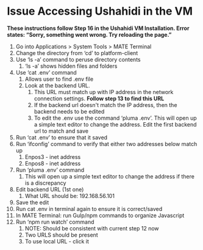 # Issue Accessing Ushahidi in the VM #

  **These instructions follow Step 16 in the Ushahidi VM Installation.
  Error states: “Sorry, something went wrong. Try reloading the page.”**

1. Go into Applications > System Tools > MATE Terminal 
1. Change the directory from ‘cd’ to platform-client
1. Use ‘ls -a’ command to peruse directory contents
    1. ‘ls -a’ shows hidden files and folders
1. Use ‘cat .env’ command
    1. Allows user to find .env file
    1. Look at the backend URL. 
        1. This URL must match up with IP address in the network connection settings. **Follow step 13 to find this URL**
        1. If the backend url doesn't match the IP address, then the backend needs to be edited
        1. To edit the .env use the command ‘pluma .env’. This will open up a simple text editor to change the address. Edit the first backend url to match and save
1. Run ‘cat .env’ to ensure that it saved
1. Run ‘ifconfig’ command to verify that either two addresses below match up
    1. Enpos3 - inet address
    1. Enpos8 - inet address
1. Run ‘pluma .env’ command
    1. This will open up a simple text editor to change the address if there is a discrepancy 
1. Edit backend URL (1st one) 
    1. What URL should be: 192.168.56.101
1. Save the edit
1. Run cat .env in terminal again to ensure it is correct/saved
1. In MATE Terminal:  run Gulp/npm commands to organize Javascript
1. Run ‘npm run watch’ command
    1. NOTE: Should be consistent with current step 12 now
    1. Two URLS should be present
    1. To use local URL - click it
